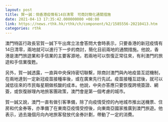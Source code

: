 ```yaml
---
layout: post
title: 賀一誠：倘香港疫情有14日清零　可商討簡化通關措施
date: 2021-04-13 17:35:42.000000000 +08:00
link: https://news.rthk.hk/rthk/ch/component/k2/1585556-20210413.htm
categories: rthk
---
```


澳門特區行政長官賀一誠下午出席立法會答問大會時表示，只要香港的新冠疫情有14日清零，兩地就可以進行下一步的商討，簡化目前兩地的通關措施。他說，香港是澳門旅遊業和手信業的主要客源地，若兩地可以恢復正常往來，有利澳門的旅遊和手信業復甦。

另外，賀一誠透露，一直與中央保持密切聯繫，除商討澳門與內地疫苗互認機制，在兩地達到一定新冠疫苗接種率後，或在廣東先行先試。疫苗接種互認後，就可以減低往來的市民每星期做核酸的成本。他說，中央亦答應只要恢復跨境簽證、網簽，或恢復辦理內地旅客團政策，澳門會是第一個考慮的城市。

賀一誠又說，澳門一直有做引客準備，除了向疫情受控的內地城市推出送機票、住房和代金券等，亦準備了在東南亞疫情受控後，向東南亞國家推廣到澳門旅遊。他表示，過去幾個月向內地旅客發放代金券計劃，帶動了一定的消費。
